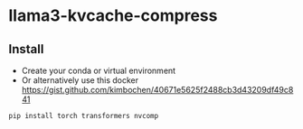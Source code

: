 # llama3-kvcache-compress

## Install
- Create your conda or virtual environment
- Or alternatively use this docker https://gist.github.com/kimbochen/40671e5625f2488cb3d43209df49c841
```
pip install torch transformers nvcomp
```
